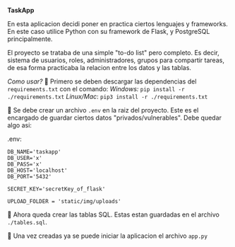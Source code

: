 **TaskApp**

En esta aplicacion decidi poner en practica ciertos lenguajes y frameworks.
En este caso utilice Python con su framework de Flask, y PostgreSQL principalmente.

El proyecto se trataba de una simple "to-do list" pero completo. Es decir, sistema de usuarios, roles, administradores, grupos para compartir tareas, de esa forma practicaba la relacion entre los datos y las tablas.

*Como usar?*
📌 Primero se deben descargar las dependencias del `requirements.txt` con el comando:
*Windows:* `pip install -r ./requirements.txt`
*Linux/Mac*: `pip3 install -r ./requirements.txt`

📌 Se debe crear un archivo `.env` en la raiz del proyecto. Este es el encargado de guardar ciertos datos "privados/vulnerables". Debe quedar algo asi:

.env:
```
DB_NAME='taskapp'
DB_USER='x'
DB_PASS='x'
DB_HOST='localhost'
DB_PORT='5432'

SECRET_KEY='secretKey_of_flask'

UPLOAD_FOLDER = 'static/img/uploads'
```

📌 Ahora queda crear las tablas SQL. Estas estan guardadas en el archivo  `./tables.sql`.

📌 Una vez creadas ya se puede iniciar la aplicacion el archivo `app.py`